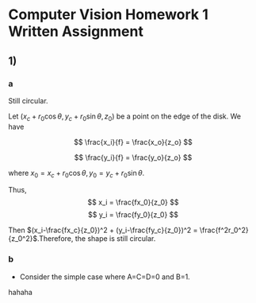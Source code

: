 # Computer Vision Homework 1 Written Assignment

## 1)

### a
Still circular.

Let $(x_c+r_0\cos\theta,y_c+r_0\sin\theta,z_0)$ be a point on the edge of the disk. We have 

$$ \frac{x_i}{f} = \frac{x_o}{z_o} $$

$$ \frac{y_i}{f} = \frac{y_o}{z_o} $$

where $x_0 = x_c+r_0\cos\theta, y_0 = y_c+r_0\sin\theta$.

Thus, 
$$ x_i = \frac{fx_0}{z_0} $$
$$ y_i = \frac{fy_0}{z_0} $$

Then $(x_i-\frac{fx_c}{z_0})^2 + (y_i-\frac{fy_c}{z_0})^2 = \frac{f^2r_0^2}{z_0^2}$.Therefore, the shape is still circular.

### b
- Consider the simple case where A=C=D=0 and B=1. 

hahaha